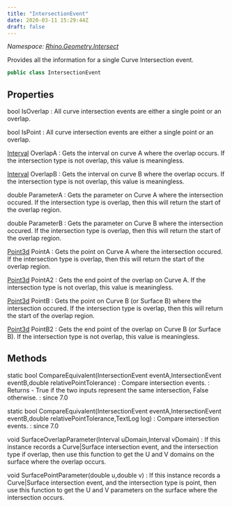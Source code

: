 ```yaml
---
title: "IntersectionEvent"
date: 2020-03-11 15:29:44Z
draft: false
---
```


*Namespace: [Rhino.Geometry.Intersect](../)*

Provides all the information for a single Curve Intersection event.
```cs
public class IntersectionEvent
```
## Properties

bool IsOverlap
: All curve intersection events are either a single point or an overlap.

bool IsPoint
: All curve intersection events are either a single point or an overlap.

[Interval](/rhinocommon/rhino/geometry/interval/) OverlapA
: Gets the interval on curve A where the overlap occurs. 
     If the intersection type is not overlap, this value is meaningless.

[Interval](/rhinocommon/rhino/geometry/interval/) OverlapB
: Gets the interval on curve B where the overlap occurs. 
     If the intersection type is not overlap, this value is meaningless.

double ParameterA
: Gets the parameter on Curve A where the intersection occured. 
     If the intersection type is overlap, then this will return the 
     start of the overlap region.

double ParameterB
: Gets the parameter on Curve B where the intersection occured. 
     If the intersection type is overlap, then this will return the 
     start of the overlap region.

[Point3d](/rhinocommon/rhino/geometry/point3d/) PointA
: Gets the point on Curve A where the intersection occured. 
     If the intersection type is overlap, then this will return the 
     start of the overlap region.

[Point3d](/rhinocommon/rhino/geometry/point3d/) PointA2
: Gets the end point of the overlap on Curve A. 
     If the intersection type is not overlap, this value is meaningless.

[Point3d](/rhinocommon/rhino/geometry/point3d/) PointB
: Gets the point on Curve B (or Surface B) where the intersection occured. 
     If the intersection type is overlap, then this will return the 
     start of the overlap region.

[Point3d](/rhinocommon/rhino/geometry/point3d/) PointB2
: Gets the end point of the overlap on Curve B (or Surface B). 
     If the intersection type is not overlap, this value is meaningless.
## Methods

static bool CompareEquivalent(IntersectionEvent eventA,IntersectionEvent eventB,double relativePointTolerance)
: Compare intersection events.
: Returns - True if the two inputs represent the same intersection, False otherwise.
: since 7.0

static bool CompareEquivalent(IntersectionEvent eventA,IntersectionEvent eventB,double relativePointTolerance,TextLog log)
: Compare intersection events.
: since 7.0

void SurfaceOverlapParameter(Interval uDomain,Interval vDomain)
: If this instance records a Curve|Surface intersection event, 
     and the intersection type if overlap, then use this function 
     to get the U and V domains on the surface where the overlap occurs.

void SurfacePointParameter(double u,double v)
: If this instance records a Curve|Surface intersection event, 
     and the intersection type is point, then use this function 
     to get the U and V parameters on the surface where the intersection occurs.
